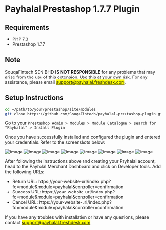 # Payhalal Prestashop 1.7.7 Plugin

## Requirements
- PHP 7.3
- Prestashop 1.7.7

## Note

SouqaFintech SDN BHD **IS NOT RESPONSIBLE** for any problems that may arise from the use of this extension. Use this at your own risk. For any assistance, please email <mark>support@payhalal.freshdesk.com</mark>.

## Setup Instructions

```bash
cd ~/path/to/your/prestashop/site/modules
git clone https://github.com/SouqaFintech/payhalal-prestashop-plugin.git
```

Go to your `Prestashop Admin > Modules > Module Catalogue > search for "Payhalal" > Install Plugin`

Once you have successfully installed and configured the plugin and entered your credentials. Refer to the screenshots below:

![image](https://payhalal.my/assets/images/PrestaShopSetup/prestashop1.jpeg) 
![image](https://payhalal.my/assets/images/PrestaShopSetup/prestashop2.jpeg) 
![image](https://payhalal.my/assets/images/PrestaShopSetup/prestashop3.jpeg) 
![image](https://payhalal.my/assets/images/PrestaShopSetup/prestashop4.jpeg) 
![image](https://payhalal.my/assets/images/PrestaShopSetup/prestashop5.jpeg) 
![image](https://payhalal.my/assets/images/PrestaShopSetup/prestashop6.jpeg) 
![image](https://payhalal.my/assets/images/PrestaShopSetup/prestashop7.jpeg) 
![image](https://payhalal.my/assets/images/PrestaShopSetup/prestashop8.jpeg) 

After following the instructions above and creating your Payhalal account, head to the Payhalal Merchant Dashboard and click on Developer tools. Add the following URLs:

- Return URL: https://your-website-url/index.php?fc=module&module=payhalal&controller=confirmation  
- Success URL: https://your-website-url/index.php?fc=module&module=payhalal&controller=confirmation
- Cancel URL: https://your-website-url/index.php?fc=module&module=payhalal&controller=confirmation   

If you have any troubles with installation or have any questions, please contact <mark>support@payhalal.freshdesk.com</mark>
